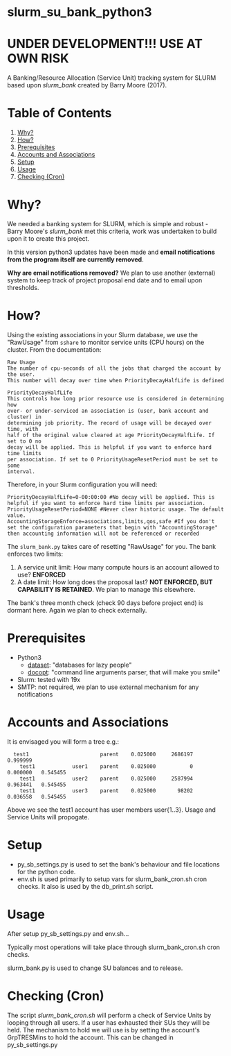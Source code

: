 # slurm_su_bank_python3

# UNDER DEVELOPMENT!!! USE AT OWN RISK

A Banking/Resource Allocation (Service Unit) tracking system for SLURM based upon <i>slurm_bank</i> created by Barry Moore (2017).


# Table of Contents
1. [Why?](#why)
2. [How?](#how)
3. [Prerequisites](#prerequisites)
4. [Accounts and Associations](#accounts)
5. [Setup](#setup)
6. [Usage](#usage)
7. [Checking (Cron)](#checking-cron)


# Why?

We needed a banking system for SLURM, which is simple and robust - Barry Moore's <i>slurm_bank</i> met this criteria, work was undertaken to build upon it to create this project.

In this version python3 updates have been made and <b>email notifications from the program itself are currently removed</b>.

<b>Why are email notifications removed?</b> We plan to use another (external) system to keep track of project proposal end date and to email upon thresholds.


# How?

Using the existing associations in your Slurm database, we use the "RawUsage"
from `sshare` to monitor service units (CPU hours) on the cluster. From the documentation:

``` text
Raw Usage
The number of cpu-seconds of all the jobs that charged the account by the user.
This number will decay over time when PriorityDecayHalfLife is defined

PriorityDecayHalfLife
This controls how long prior resource use is considered in determining how
over- or under-serviced an association is (user, bank account and cluster) in
determining job priority. The record of usage will be decayed over time, with
half of the original value cleared at age PriorityDecayHalfLife. If set to 0 no
decay will be applied. This is helpful if you want to enforce hard time limits
per association. If set to 0 PriorityUsageResetPeriod must be set to some
interval.
```

Therefore, in your Slurm configuration you will need:

``` text
PriorityDecayHalfLife=0-00:00:00 #No decay will be applied. This is helpful if you want to enforce hard time limits per association.
PriorityUsageResetPeriod=NONE #Never clear historic usage. The default value.
AccountingStorageEnforce=associations,limits,qos,safe #If you don't set the configuration parameters that begin with "AccountingStorage" then accounting information will not be referenced or recorded
```

The `slurm_bank.py` takes care of resetting "RawUsage" for you. The bank enforces
two limits:

1. A service unit limit: How many compute hours is an account allowed
   to use? <b>ENFORCED</b>
2. A date limit: How long does the proposal last? <b>NOT ENFORCED, BUT CAPABILITY IS RETAINED</b>. We plan to manage this elsewhere.

The bank's three month check (check 90 days before project end) is dormant here. Again we plan to check externally. 


# Prerequisites

- Python3
    - [dataset](https://dataset.readthedocs.io/en/latest/): "databases for lazy people"
    - [docopt](http://docopt.org): "command line arguments parser, that will make you smile"
- Slurm: tested with 19x
- SMTP: not required, we plan to use external mechanism for any notifications

# Accounts and Associations 


It is envisaged you will form a tree e.g.:
```
  test1                       parent    0.025000     2686197      0.999999            
    test1            user1    parent    0.025000           0      0.000000   0.545455 
    test1            user2    parent    0.025000     2587994      0.963441   0.545455 
    test1            user3    parent    0.025000       98202      0.036558   0.545455 
```
Above we see the test1 account has user members user{1..3}. Usage and Service Units will propogate.

# Setup

- py_sb_settings.py is used to set the bank's behaviour and file locations for the python code.
- env.sh is used primarily to setup vars for slurm_bank_cron.sh cron checks. It also is used by the db_print.sh script.

# Usage

After setup py_sb_settings.py and env.sh...

Typically most operations will take place through slurm_bank_cron.sh cron checks.

slurm_bank.py is used to change SU balances and to release.


# Checking (Cron)

The script <i>slurm_bank_cron.sh</i> will perform a check of Service Units by looping through all users. If a user has exhausted their SUs they will be held. The mechanism to hold we will use is by setting the account's GrpTRESMins to hold the account. This can be changed in py_sb_settings.py
